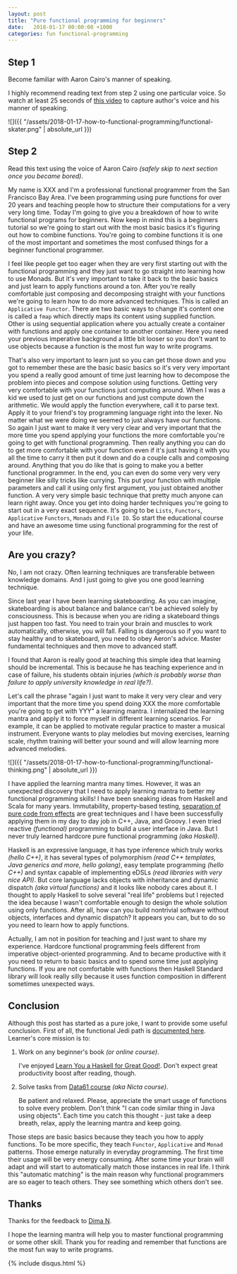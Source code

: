 ```yaml
---
layout: post
title: "Pure functional programming for beginners"
date:   2018-01-17 00:00:00 +1000
categories: fun functional-programming
---
```


## Step 1

Become familiar with Aaron Cairo's manner of speaking.

I highly recommend reading text from step 2 using one particular voice. So watch
at least 25 seconds of [this video](https://www.youtube.com/watch?v=p3NXd3DhH08)
to capture author's voice and his manner of speaking.

![]({{ "/assets/2018-01-17-how-to-functional-programming/functional-skater.png" | absolute_url }})

## Step 2

Read this text using the voice of Aaron Cairo *(safely skip to next section once
you became bored)*.

My name is XXX and I'm a professional functional programmer from the San
Francisco Bay Area. I've been programming using pure functions for over 20 years
and teaching people how to structure their computations for a very very long
time. Today I'm going to give you a breakdown of how to write functional
programs for beginners. Now keep in mind this is a beginners tutorial so we're
going to start out with the most basic basics it's figuring out how to combine
functions. You're going to combine functions it is one of the most important and
sometimes the most confused things for a beginner functional programmer.

I feel like people get too eager when they are very first starting out with the
functional programming and they just want to go straight into learning how to
use Monads. But it's very important to take it back to the basic basics and just
learn to apply functions around a ton. After you're really comfortable just
composing and decomposing straight with your functions we're going to learn how
to do more advanced techniques. This is called an `Applicative Functor`. There
are two basic ways to change it's content one is called a `fmap` which directly
maps its content using supplied function. Other is using sequential application
where you actually create a container with functions and apply one container to
another container. Here you need your previous imperative background a little
bit looser so you don't want to use objects because a function is the most fun
way to write programs.

That's also very important to learn just so you can get those down and you got
to remember these are the basic basic basics so it's very very important you
spend a really good amount of time just learning how to decompose the problem
into pieces and compose solution using functions. Getting very very comfortable
with your functions just computing around. When I was a kid we used to just get
on our functions and just compute down the arithmetic. We would apply the
function everywhere, call it to parse text. Apply it to your friend's toy
programming language right into the lexer. No matter what we were doing we
seemed to just always have our functions. So again I just want to make it very
very clear and very important that the more time you spend applying your
functions the more comfortable you're going to get with functional programming.
Then really anything you can do to get more comfortable with your function even
if it's just having it with you all the time to carry it then put it down and do
a couple calls and composing around. Anything that you do like that is going to
make you a better functional programmer. In the end, you can even do some very
very very beginner like silly tricks like currying. This put your function with
multiple parameters and call it using only first argument, you just obtained
another function. A very very simple basic technique that pretty much anyone can
learn right away. Once you get into doing harder techniques you're going to
start out in a very exact sequence. It's going to be `Lists`, `Functors`,
`Applicative` `Functors`, `Monads` and `File IO`. So start the educational
course and have an awesome time using functional programming for the rest of
your life.

## Are you crazy?

No, I am not crazy. Often learning techniques are transferable between knowledge
domains. And I just going to give you one good learning technique.

Since last year I have been learning skateboarding. As you can imagine,
skateboarding is about balance and balance can't be achieved solely by
consciousness. This is because when you are riding a skateboard things just
happen too fast. You need to train your brain and muscles to work automatically,
otherwise, you will fall. Falling is dangerous so if you want to stay healthy
and to skateboard, you need to obey Aeron's advice. Master fundamental
techniques and then move to advanced staff.

I found that Aaron is really good at teaching this simple idea that learning
should be incremental. This is because he has teaching experience and in case of
failure, his students obtain injuries _(which is probably worse than failure to
apply university knowledge in real life?)_.

Let's call the phrase "again I just want to make it very very clear and very
important that the more time you spend doing XXX the more comfortable you're
going to get with YYY" a learning mantra. I internalized the learning mantra and
apply it to force myself in different learning scenarios. For example, it can be
applied to motivate regular practice to master a musical instrument. Everyone
wants to play melodies but moving exercises, learning scale, rhythm training
will better your sound and will allow learning more advanced melodies.

![]({{ "/assets/2018-01-17-how-to-functional-programming/functional-thinking.png" | absolute_url }})

I have applied the learning mantra many times. However, it was an unexpected
discovery that I need to apply learning mantra to better my functional
programming skills! I have been sneaking ideas from Haskell and Scala for many
years. Immutability, property-based testing, [separation of pure code from
effects](https://gist.github.com/kbilsted/abdc017858cad68c3e7926b03646554e) are
great techniques and I have been successfully applying them in my day to day job
in C++, Java, and Groovy. I even tried reactive *(functional)* programming to
build a user interface in Java. But I never truly learned hardcore pure
functional programming *(aka Haskell)*.

Haskell is an expressive language, it has type inference which truly works
*(hello C++)*, it has several types of polymorphism *(read C++ templates, Java
generics and more, hello golang)*, easy template programming *(hello C++)* and
syntax capable of implementing eDSLs *(read libraries with very nice API)*. But
core language lacks objects with inheritance and dynamic dispatch *(aka virtual
functions)* and it looks like nobody cares about it. I thought to apply Haskell
to solve several "real life" problems but I rejected the idea because I wasn't
comfortable enough to design the whole solution using only functions. After all,
how can you build nontrivial software without objects, interfaces and dynamic
dispatch? It appears you can, but to do so you need to learn how to apply
functions.

Actually, I am not in position for teaching and I just want to share my
experience. Hardcore functional programming feels different from imperative
object-oriented programming. And to became productive with it you need to return
to basic basics and to spend some time just applying functions. If you are not
comfortable with functions then Haskell Standard library will look really silly
because it uses function composition in different sometimes unexpected ways.

## Conclusion

Although this post has started as a pure joke, I want to provide some useful
conclusion. First of all, the functional Jedi path is [documented
here](https://github.com/bitemyapp/learnhaskell). Learner's core mission is to:

1. Work on any beginner's book *(or online course)*.

   I've enjoyed [Learn You a Haskell for Great
   Good!](http://learnyouahaskell.com/chapters). Don't expect great productivity
   boost after reading, though.

2. Solve tasks from [Data61 course](https://github.com/data61/fp-course) *(aka
   Nicta course)*.

   Be patient and relaxed. Please, appreciate the smart usage of functions to
   solve every problem. Don't think "I can code similar thing in Java using
   objects". Each time you catch this thought - just take a deep breath, relax,
   apply the learning mantra and keep going.
  
Those steps are basic basics because they teach you how to apply functions. To
be more specific, they teach `Functor`, `Applicative` and `Monad` patterns.
Those emerge naturally in everyday programming. The first time their usage will
be very energy consuming. After some time your brain will adapt and will start
to automatically match those instances in real life. I think this "automatic
matching" is the main reason why functional programmers are so eager to teach
others. They see something which others don't see.

## Thanks

Thanks for the feedback to [Dima N](https://github.com/DNikitenko/).

I hope the learning mantra will help you to master functional programming or
some other skill. Thank you for reading and remember that functions are the most
fun way to write programs.

{% include disqus.html %}
